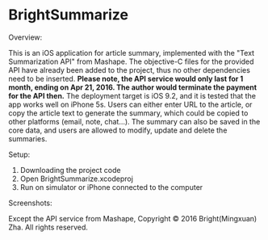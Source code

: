 # BrightSummarize
Overview:

This is an iOS application for article summary, implemented with the "Text Summarization API" from Mashape. The objective-C files for the provided API have already been added to the project, thus no other dependencies need to be inserted. 
**Please note, the API service would only last for 1 month, ending on Apr 21, 2016. The author would terminate the payment for the API then.**
The deployment target is iOS 9.2, and it is tested that the app works well on iPhone 5s. Users can either enter URL to the article, or copy the article text to generate the summary, which could be copied to other platforms (email, note, chat...). The summary can also be saved in the core data, and users are allowed to modify, update and delete the summaries.

Setup:

1. Downloading the project code
2. Open BrightSummarize.xcodeproj
3. Run on simulator or iPhone connected to the computer

Screenshots:



Except the API service from Mashape, Copyright © 2016 Bright(Mingxuan) Zha. All rights reserved.